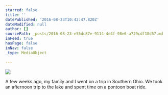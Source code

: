 ```yaml
---
starred: false
title: ''
datePublished: '2016-08-23T10:42:47.820Z'
dateModified: null
author: []
sourcePath: _posts/2016-08-23-e55dc87e-9114-4e4f-98e6-a729cdf18d57.md
inFeed: true
hasPage: false
inNav: false
_type: MediaObject

---
```

![](https://the-grid-user-content.s3-us-west-2.amazonaws.com/3be28cb8-dfd9-4dc8-9f02-06a050c1d1da.jpg)

A few weeks ago, my family and I went on a trip in Southern Ohio. We took an afternoon trip to the lake and spent time on a pontoon boat ride.
